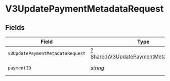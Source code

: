 # V3UpdatePaymentMetadataRequest


## Fields

| Field                                                                                           | Type                                                                                            | Required                                                                                        | Description                                                                                     |
| ----------------------------------------------------------------------------------------------- | ----------------------------------------------------------------------------------------------- | ----------------------------------------------------------------------------------------------- | ----------------------------------------------------------------------------------------------- |
| `v3UpdatePaymentMetadataRequest`                                                                | [?Shared\V3UpdatePaymentMetadataRequest](../../Models/Shared/V3UpdatePaymentMetadataRequest.md) | :heavy_minus_sign:                                                                              | N/A                                                                                             |
| `paymentID`                                                                                     | *string*                                                                                        | :heavy_check_mark:                                                                              | The payment ID                                                                                  |